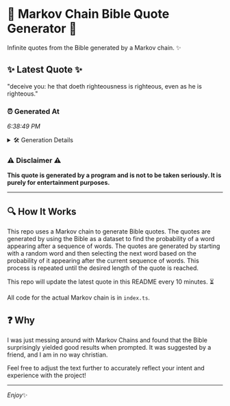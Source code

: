 # 📖 Markov Chain Bible Quote Generator 📖

Infinite quotes from the Bible generated by a Markov chain. ✨

## ✨ Latest Quote ✨
"deceive you: he that doeth righteousness is righteous, even as he is righteous."

### ⏰ Generated At
*6:38:49 PM*

<details>
    <summary>🛠️ Generation Details</summary>
    <p>
        <strong>🌱 Seed:</strong> deceive<br>
        <strong>🔄 Iterations:</strong> 12<br>
        <strong>📜 Context History:</strong><br>[ deceive ]: you:<br>[ deceive, you: ]: he<br>[ deceive, you:, he ]: that<br>[ deceive, you:, he, that ]: doeth<br>[ deceive, you:, he, that, doeth ]: righteousness<br>[ deceive, you:, he, that, doeth, righteousness ]: is<br>[ you:, he, that, doeth, righteousness, is ]: righteous,<br>[ he, that, doeth, righteousness, is, righteous, ]: even<br>[ that, doeth, righteousness, is, righteous,, even ]: as<br>[ doeth, righteousness, is, righteous,, even, as ]: he<br>[ righteousness, is, righteous,, even, as, he ]: is<br>[ is, righteous,, even, as, he, is ]: righteous.<br>
    </p>
</details>

### ⚠️ Disclaimer ⚠️
**This quote is generated by a program and is not to be taken seriously. It is purely for entertainment purposes.**

---

## 🔍 How It Works

This repo uses a Markov chain to generate Bible quotes. The quotes are generated by using the Bible as a dataset to find the probability of a word appearing after a sequence of words. The quotes are generated by starting with a random word and then selecting the next word based on the probability of it appearing after the current sequence of words. This process is repeated until the desired length of the quote is reached.

This repo will update the latest quote in this README every 10 minutes. ⏳

All code for the actual Markov chain is in `index.ts`.

## ❓ Why

I was just messing around with Markov Chains and found that the Bible surprisingly yielded good results when prompted. 
It was suggested by a friend, and I am in no way christian.

Feel free to adjust the text further to accurately reflect your intent and experience with the project!

---

*Enjoy*✨
